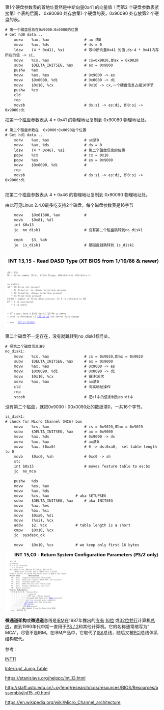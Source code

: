第1个硬盘参数表的首地址竟然是中断向量0x41 的向量值！而第2 个硬盘参数表紧接第1 个表的后面， 0x90080 处存放第1 个硬盘的表，0x90090 处存放第2 个硬盘的表。

```
# 第一个磁盘信息在0x9000:0x0080的位置
# Get hd0 data...
	xorw	%ax, %ax          		# ax 清0
	movw	%ax, %ds          		# ds = 0
	ldsw	(4 * 0x41), %si   		# 取中断向量0x41 的值,ds:4 * 0x41内存所在的值 -> si,
	movw	%cs, %ax				# cs=0x9020,即ax = 0x9020
	subw	$DELTA_INITSEG, %ax		# ax = 0x9000
	pushw	%ax
	movw	%ax, %es				# 0x9000 -> es
	movw	$0x0080, %di            # 0x0080 -> di
	movw	$0x10, %cx 				# 0x10 -> cx,一个硬盘信息占据16字节
	pushw	%cx                      
	cld
	rep
 	movsb                           # ds:si -> es:di, 即0:si ->  0x9000:di 
```

把第一个磁盘参数表从 4 * 0x41 的物理地址复制到 0x90080 物理地址处。



````
# 第二个磁盘参数在 	0x9000:0x0090这个位置
# Get hd1 data...
	xorw	%ax, %ax                # ax清0
	movw	%ax, %ds				# ds = 0
	ldsw	(4 * 0x46), %si         # 第二个磁盘信息的位置
	popw	%cx                     # cx = 0x10 
	popw	%es                   	# es = 0x9000
	movw	$0x0090, %di            # 
	rep
	movsb                           # ds:si -> es:di, 即0:si ->  0x9000:di
	
````

把第二个磁盘参数表从 4 * 0x46 的物理地址复制到 0x90090 物理地址处。

由此可见Linux 2.4.0最多吃支持2个磁盘，每个磁盘参数表是16字节

```
	movw	$0x01500, %ax           # 
	movb	$0x81, %dl
	int	$0x13
	jc	no_disk1                    # 没有第二个磁盘跳转到no_disk1
	
	cmpb	$3, %ah      
	je	is_disk1   					# 是磁盘就跳转到 is_disk1  
	
```

![image-20210121142515262](.\img\image-20210121142515262.png)

第二个磁盘不一定存在，没有就跳转到no_disk1标号处。



````
# 把第二个磁盘信息清0
no_disk1:
	movw	%cs, %ax				# cs = 0x9020,即ax = 0x9020
	subw	$DELTA_INITSEG, %ax 	# ax = 0x9000
	movw	%ax, %es				# 0x9000 -> es
	movw	$0x0090, %di			# 0x0090 -> di
	movw	$0x10, %cx              # 循环16次
	xorw	%ax, %ax                # ax清0
	cld								# 向高地址操作
	rep
	stosb							# 把al中的值复制到es:di中
````

没有第二个磁盘，就把0x9000 : 00x0090处的数据清0，一共16个字节。

 

`````
is_disk1:
# check for Micro Channel (MCA) bus
	movw	%cs, %ax				# cs = 0x9020,即ax = 0x9020
	subw	$DELTA_INITSEG, %ax		# ax = 0x9000
	movw	%ax, %ds				# 0x9000 -> ds
	xorw	%ax, %ax                # ax清0
	movw	%ax, (0xa0)			    # 0 -> ds:0xa0,  set table length to 0
	movb	$0xc0, %ah              # 0xc0 -> ah 
	stc
	int	$0x15				        # moves feature table to es:bx
	jc	no_mca               

	pushw	%ds
	movw	%es, %ax
	movw	%ax, %ds
	movw	%cs, %ax			# aka SETUPSEG
	subw	$DELTA_INITSEG, %ax		# aka INITSEG
	movw	%ax, %es
	movw	%bx, %si
	movw	$0xa0, %di
	movw	(%si), %cx
	addw	$2, %cx				# table length is a short
	cmpw	$0x10, %cx
	jc	sysdesc_ok

	movw	$0x10, %cx			# we keep only first 16 bytes
`````

![image-20210121143423743](.\img\image-20210121143423743.png)

**微通道架构**或**微通道**总线是[IBM](https://en.wikipedia.org/wiki/IBM)在1987年推出的[专有](https://en.wikipedia.org/wiki/Proprietary_hardware) [16](https://en.wikipedia.org/wiki/16-bit)[位](https://en.wikipedia.org/wiki/32-bit) 或[32位](https://en.wikipedia.org/wiki/32-bit)[并行](https://en.wikipedia.org/wiki/Parallel_communications)计算机[总线](https://en.wikipedia.org/wiki/Bus_(computing))，直到1990年代中期一直用于[PS / 2](https://en.wikipedia.org/wiki/IBM_Personal_System/2)和其他计算机。它的名称通常缩写为“ MCA”，尽管不是IBM。在IBM产品中，它取代了[ISA](https://en.wikipedia.org/wiki/Industry_Standard_Architecture)总线，随后又被[PCI](https://en.wikipedia.org/wiki/Conventional_PCI)总线体系结构取代。













参考：

[INT11](http://www.ctyme.com/intr/rb-0575.htm)

[Interrupt Jump Table](http://www.ctyme.com/intr/int.htm)

https://stanislavs.org/helppc/int_13.html

http://staff.ustc.edu.cn/~xyfeng/research/cos/resources/BIOS/Resources/assembly/int15-c0.html

https://en.wikipedia.org/wiki/Micro_Channel_architecture

